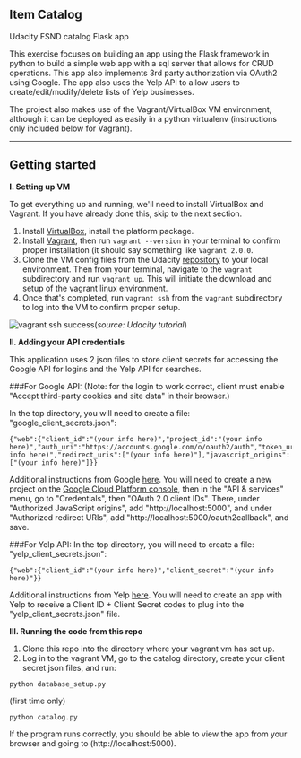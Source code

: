 ## Item Catalog
Udacity FSND catalog Flask app

This exercise focuses on building an app using the Flask framework in python to build a simple web app with a sql server that allows for CRUD operations.
This app also implements 3rd party authorization via OAuth2 using Google. The app also uses the Yelp API to allow users to create/edit/modify/delete lists of Yelp businesses.

The project also makes use of the Vagrant/VirtualBox VM environment, although it can be deployed as easily in a python virtualenv (instructions only included below for Vagrant).

----
## Getting started

**I. Setting up VM**

To get everything up and running, we'll need to install VirtualBox and Vagrant. If you have already done this, skip to the next section.

1. Install [VirtualBox](https://www.virtualbox.org/wiki/Downloads), install the platform package.
2. Install [Vagrant](https://www.vagrantup.com/downloads.html), then run `vagrant --version` in your terminal to confirm proper installation (it should say something like `Vagrant 2.0.0`.
3. Clone the VM config files from the Udacity [repository](https://github.com/udacity/fullstack-nanodegree-vm) to your local environment. Then from your terminal, navigate to the `vagrant` subdirectory and run `vagrant up`. This will initiate the download and setup of the vagrant linux environment.
4. Once that's completed, run `vagrant ssh` from the `vagrant` subdirectory to log into the VM to confirm proper setup.

![vagrant ssh success](https://d17h27t6h515a5.cloudfront.net/topher/2017/April/58fa90dd_screen-shot-2017-04-21-at-16.06.30/screen-shot-2017-04-21-at-16.06.30.png)(*source: Udacity tutorial*)

**II. Adding your API credentials**

This application uses 2 json files to store client secrets for accessing the Google API for logins and the Yelp API for searches.

###For Google API:
(Note: for the login to work correct, client must enable "Accept third-party cookies and site data" in their browser.)

In the top directory, you will need to create a file: "google\_client\_secrets.json":
>
    {"web":{"client_id":"(your info here)","project_id":"(your info here)","auth_uri":"https://accounts.google.com/o/oauth2/auth","token_uri":"https://accounts.google.com/o/oauth2/token","auth_provider_x509_cert_url":"https://www.googleapis.com/oauth2/v1/certs","client_secret":”(your info here)","redirect_uris":["(your info here)"],"javascript_origins":["(your info here)"]}}

Additional instructions from Google [here](https://developers.google.com/identity/protocols/OAuth2WebServer). You will need to create a new project on the [Google Cloud Platform console](https://console.cloud.google.com), then in the "API & services" menu, go to "Credentials", then "OAuth 2.0 client IDs". There, under "Authorized JavaScript origins", add "http://localhost:5000", and under "Authorized redirect URIs", add "http://localhost:5000/oauth2callback", and save.

###For Yelp API:
In the top directory, you will need to create a file: "yelp\_client\_secrets.json":
>
    {"web":{"client_id":"(your info here)","client_secret":"(your info here)"}}

Additional instructions from Yelp [here](https://www.yelp.com/developers/documentation/v3). You will need to create an app with Yelp to receive a Client ID + Client Secret codes to plug into the "yelp\_client\_secrets.json" file.


**III. Running the code from this repo**

1. Clone this repo into the directory where your vagrant vm has set up.
2. Log in to the vagrant VM, go to the catalog directory, create your client secret json files, and run:


>
    python database_setup.py
(first time only)

>
    python catalog.py

If the program runs correctly, you should be able to view the app from your browser and going to (http://localhost:5000).

